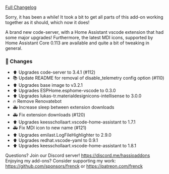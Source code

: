 [Full Changelog][changelog]

Sorry, it has been a while! It took a bit to get all parts of this add-on working together as it should, which now it does!

A brand new code-server, with a Home Assistant vscode extension that had some major upgrades! Furthermore, the latest MDI icons, supported by Home Assistant Core 0.113 are available and quite a bit of tweaking in general.

### 🔨 Changes

- ⬆️  Upgrades code-server to 3.4.1 (#112)
- 📚 Update README for removal of disable_telemetry config option (#110)
- ⬆ Upgrades base image to v3.2.1
- ⬆ Upgrades ESPHome.esphome-vscode to 0.3.0
- ⬆ Upgrades lukas-tr.materialdesignicons-intellisense to 3.0.0
- 🔥 Remove Renovatebot
- 🚑 Increase sleep between extension downloads
- 🚑  Fix extension downloads (#120)
- ⬆ Upgrades keesschollaart.vscode-home-assistant to 1.7.1
- 🚑 Fix MDI icon to new name (#121)
- ⬆ Upgrades emilast.LogFileHighlighter to 2.9.0
- ⬆ Upgrades redhat.vscode-yaml to 0.9.1
- ⬆ Upgrades keesschollaart.vscode-home-assistant to 1.8.1

[changelog]: https://github.com/hassio-addons/addon-vscode/compare/v2.3.0...v2.4.0

Questions? Join our Discord server! https://discord.me/hassioaddons
Enjoying my add-ons? Consider supporting my work:
https://github.com/sponsors/frenck or https://patreon.com/frenck